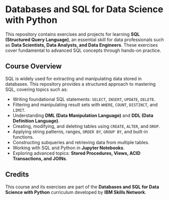 # Databases and SQL for Data Science with Python

This repository contains exercises and projects for learning **SQL (Structured Query Language)**, an essential skill for data professionals such as **Data Scientists, Data Analysts, and Data Engineers**. These exercises cover fundamental to advanced SQL concepts through hands-on practice.  

## Course Overview  

SQL is widely used for extracting and manipulating data stored in databases. This repository provides a structured approach to mastering SQL, covering topics such as:  

- Writing foundational SQL statements: `SELECT`, `INSERT`, `UPDATE`, `DELETE`.  
- Filtering and manipulating result sets with `WHERE`, `COUNT`, `DISTINCT`, and `LIMIT`.  
- Understanding **DML (Data Manipulation Language)** and **DDL (Data Definition Language)**.  
- Creating, modifying, and deleting tables using `CREATE`, `ALTER`, and `DROP`.  
- Applying string patterns, ranges, `ORDER BY`, `GROUP BY`, and built-in functions.  
- Constructing subqueries and retrieving data from multiple tables.  
- Working with SQL and Python in **Jupyter Notebooks**.  
- Exploring advanced topics: **Stored Procedures, Views, ACID Transactions, and JOINs**.  

## Credits  

This course and its exercises are part of the **Databases and SQL for Data Science with Python** curriculum developed by **IBM Skills Network**.
